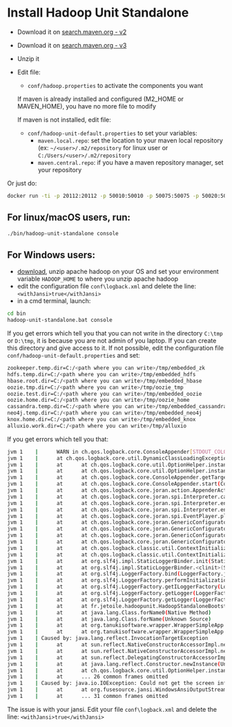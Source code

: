 # Install Hadoop Unit Standalone

* Download it on [search.maven.org - v2](http://search.maven.org/remotecontent?filepath=fr/jetoile/hadoop/hadoop-unit-standalone/2.10.1/hadoop-unit-standalone-2.10.1.tar.gz)
* Download it on [search.maven.org - v3](http://search.maven.org/remotecontent?filepath=fr/jetoile/hadoop/hadoop-unit-standalone/3.5/hadoop-unit-standalone-3.5.tar.gz)
* Unzip it
* Edit file:
  * ```conf/hadoop.properties``` to activate the components you want
  
  If maven is already installed and configured (M2_HOME or MAVEN_HOME), you have no more file to modify
  
  If maven is not installed, edit file:   
  * ```conf/hadoop-unit-default.properties``` to set your variables:
    * ```maven.local.repo```: set the location to your maven local repository (ex: `~/<user>/.m2/repository` for linux user or `C:/Users/<user>/.m2/repository`
    * ```maven.central.repo```: if you have a maven repository manager, set your repository

Or just do:
```bash
docker run -ti -p 20112:20112 -p 50010:50010 -p 50075:50075 -p 50020:50020 jetoile/hadoop-unit-standalone
```

## For linux/macOS users, run:
```bash
./bin/hadoop-unit-standalone console
```

## For Windows users:
* [download](http://www.apache.org/dyn/closer.cgi/hadoop/common/hadoop-2.7.4/hadoop-2.7.4.tar.gz), unzip apache hadoop on your OS and set your environment variable ```HADOOP_HOME``` to where you unzip apache hadoop
* edit the configuration file ```conf\logback.xml``` and delete the line: ```<withJansi>true</withJansi>```
* in a cmd terminal, launch:

```bash
cd bin
hadoop-unit-standalone.bat console
```

If you get errors which tell you that you can not write in the directory `C:\tmp` or `D:\tmp`, it is because you are not admin of you laptop. If you can create this directory and give access to it. If not possible, edit the configuration file `conf/hadoop-unit-default.properties` and set:

```bash
zookeeper.temp.dir=C:/<path where you can write>/tmp/embedded_zk
hdfs.temp.dir=C:/<path where you can write>/tmp/embedded_hdfs
hbase.root.dir=C:/<path where you can write>/tmp/embedded_hbase
oozie.tmp.dir=C:/<path where you can write>/tmp/oozie_tmp
oozie.test.dir=C:/<path where you can write>/tmp/embedded_oozie
oozie.home.dir=C:/<path where you can write>/tmp/oozie_home
cassandra.temp.dir=C:/<path where you can write>/tmp/embedded_cassandra
neo4j.temp.dir=C:/<path where you can write>/tmp/embedded_neo4j
knox.home.dir=C:/<path where you can write>/tmp/embedded_knox
alluxio.work.dir=C:/<path where you can write>/tmp/alluxio
```


If you get errors which tell you that:

```bash
jvm 1    |      WARN in ch.qos.logback.core.ConsoleAppender[STDOUT_COLOR] - Failed to create WindowsAnsiOutputStream. Falling back on the default stream. ch.qos.logback.core.util.DynamicClassLoadingException: Failed to instantiate type org.fusesource.jansi.WindowsAnsiOutputStream
jvm 1    |      at ch.qos.logback.core.util.DynamicClassLoadingException: Failed to instantiate type org.fusesource.jansi.WindowsAnsiOutputStream
jvm 1    |      at      at ch.qos.logback.core.util.OptionHelper.instantiateByClassNameAndParameter(OptionHelper.java:69)
jvm 1    |      at      at ch.qos.logback.core.util.OptionHelper.instantiateByClassNameAndParameter(OptionHelper.java:40)
jvm 1    |      at      at ch.qos.logback.core.ConsoleAppender.getTargetStreamForWindows(ConsoleAppender.java:88)
jvm 1    |      at      at ch.qos.logback.core.ConsoleAppender.start(ConsoleAppender.java:79)
jvm 1    |      at      at ch.qos.logback.core.joran.action.AppenderAction.end(AppenderAction.java:90)
jvm 1    |      at      at ch.qos.logback.core.joran.spi.Interpreter.callEndAction(Interpreter.java:309)
jvm 1    |      at      at ch.qos.logback.core.joran.spi.Interpreter.endElement(Interpreter.java:193)
jvm 1    |      at      at ch.qos.logback.core.joran.spi.Interpreter.endElement(Interpreter.java:179)
jvm 1    |      at      at ch.qos.logback.core.joran.spi.EventPlayer.play(EventPlayer.java:62)
jvm 1    |      at      at ch.qos.logback.core.joran.GenericConfigurator.doConfigure(GenericConfigurator.java:165)
jvm 1    |      at      at ch.qos.logback.core.joran.GenericConfigurator.doConfigure(GenericConfigurator.java:152)
jvm 1    |      at      at ch.qos.logback.core.joran.GenericConfigurator.doConfigure(GenericConfigurator.java:110)
jvm 1    |      at      at ch.qos.logback.core.joran.GenericConfigurator.doConfigure(GenericConfigurator.java:53)
jvm 1    |      at      at ch.qos.logback.classic.util.ContextInitializer.configureByResource(ContextInitializer.java:75)
jvm 1    |      at      at ch.qos.logback.classic.util.ContextInitializer.autoConfig(ContextInitializer.java:150)
jvm 1    |      at      at org.slf4j.impl.StaticLoggerBinder.init(StaticLoggerBinder.java:84)
jvm 1    |      at      at org.slf4j.impl.StaticLoggerBinder.<clinit>(StaticLoggerBinder.java:55)
jvm 1    |      at      at org.slf4j.LoggerFactory.bind(LoggerFactory.java:150)
jvm 1    |      at      at org.slf4j.LoggerFactory.performInitialization(LoggerFactory.java:124)
jvm 1    |      at      at org.slf4j.LoggerFactory.getILoggerFactory(LoggerFactory.java:412)
jvm 1    |      at      at org.slf4j.LoggerFactory.getLogger(LoggerFactory.java:357)
jvm 1    |      at      at org.slf4j.LoggerFactory.getLogger(LoggerFactory.java:383)
jvm 1    |      at      at fr.jetoile.hadoopunit.HadoopStandaloneBootstrap.<clinit>(HadoopStandaloneBootstrap.java:60)
jvm 1    |      at      at java.lang.Class.forName0(Native Method)
jvm 1    |      at      at java.lang.Class.forName(Unknown Source)
jvm 1    |      at      at org.tanukisoftware.wrapper.WrapperSimpleApp.<init>(WrapperSimpleApp.java:147)
jvm 1    |      at      at org.tanukisoftware.wrapper.WrapperSimpleApp.main(WrapperSimpleApp.java:485)
jvm 1    | Caused by: java.lang.reflect.InvocationTargetException
jvm 1    |      at      at sun.reflect.NativeConstructorAccessorImpl.newInstance0(Native Method)
jvm 1    |      at      at sun.reflect.NativeConstructorAccessorImpl.newInstance(Unknown Source)
jvm 1    |      at      at sun.reflect.DelegatingConstructorAccessorImpl.newInstance(Unknown Source)
jvm 1    |      at      at java.lang.reflect.Constructor.newInstance(Unknown Source)
jvm 1    |      at      at ch.qos.logback.core.util.OptionHelper.instantiateByClassNameAndParameter(OptionHelper.java:64)
jvm 1    |      at      ... 26 common frames omitted
jvm 1    | Caused by: java.io.IOException: Could not get the screen info: L
jvm 1    |      at      at org.fusesource.jansi.WindowsAnsiOutputStream.<init>(WindowsAnsiOutputStream.java:101)
jvm 1    |      at      ... 31 common frames omitted
```
The issue is with your jansi. Edit your file `conf\logback.xml` and delete the line: ```<withJansi>true</withJansi>```
